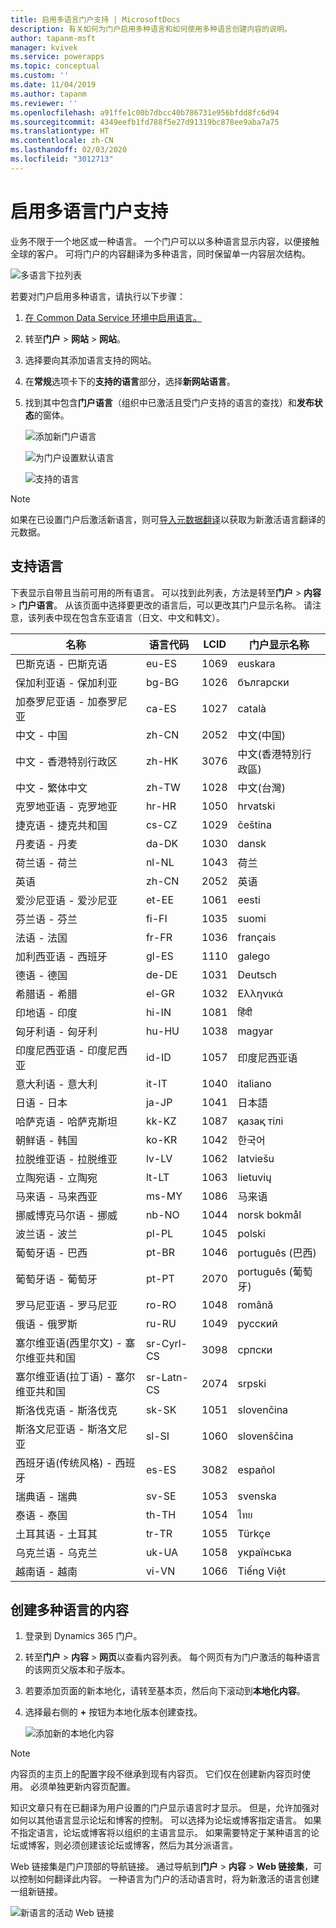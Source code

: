 ```yaml
---
title: 启用多语言门户支持 | MicrosoftDocs
description: 有关如何为门户启用多种语言和如何使用多种语言创建内容的说明。
author: tapanm-msft
manager: kvivek
ms.service: powerapps
ms.topic: conceptual
ms.custom: ''
ms.date: 11/04/2019
ms.author: tapanm
ms.reviewer: ''
ms.openlocfilehash: a91ffe1c00b7dbcc40b786731e956bfdd8fc6d94
ms.sourcegitcommit: 4349eefb1fd788f5e27d91319bc878ee9aba7a75
ms.translationtype: HT
ms.contentlocale: zh-CN
ms.lasthandoff: 02/03/2020
ms.locfileid: "3012713"
---
```

# <a name="enable-multiple-language-portal-support"></a>启用多语言门户支持
业务不限于一个地区或一种语言。 一个门户可以以多种语言显示内容，以便接触全球的客户。 可将门户的内容翻译为多种语言，同时保留单一内容层次结构。

![多语言下拉列表](../media/multi-language-dropdown.png "多语言下拉列表")  

若要对门户启用多种语言，请执行以下步骤：

1. [在 Common Data Service 环境中启用语言。](https://technet.microsoft.com/library/dn832148.aspx)  
2. 转至**门户** > **网站** > **网站**。
3. 选择要向其添加语言支持的网站。
4. 在**常规**选项卡下的**支持的语言**部分，选择**新网站语言**。
5. 找到其中包含**门户语言**（组织中已激活且受门户支持的语言的查找）和**发布状态**的窗体。

   ![添加新门户语言](../media/add-new-portal-language.png "添加新门户语言")

   ![为门户设置默认语言](../media/set-default-language-portal.png "为门户设置默认语言")

   ![支持的语言](../media/supported-languages.png "支持的语言")

> [!Note]
> 如果在已设置门户后激活新语言，则可[导入元数据翻译](../admin/import-metadata-translation.md)以获取为新激活语言翻译的元数据。

## <a name="supported-languages"></a>支持语言

下表显示自带且当前可用的所有语言。 可以找到此列表，方法是转至**门户** &gt; **内容** &gt; **门户语言**。 从该页面中选择要更改的语言后，可以更改其门户显示名称。 请注意，该列表中现在包含东亚语言（日文、中文和韩文）。

| **名称**                           | **语言代码** | **LCID** | **门户显示名称** |
|------------------------------------|-------------------|----------|-------------------------|
| 巴斯克语 - 巴斯克语                    | eu-ES             | 1069     | euskara                 |
| 保加利亚语 - 保加利亚               | bg-BG             | 1026     | български               |
| 加泰罗尼亚语 - 加泰罗尼亚                  | ca-ES             | 1027     | català                  |
| 中文 - 中国                    | zh-CN             | 2052     | 中文(中国)              |
| 中文 - 香港特别行政区            | zh-HK             | 3076     | 中文(香港特別行政區)    |
| 中文 - 繁体中文              | zh-TW             | 1028     | 中文(台灣)              |
| 克罗地亚语 - 克罗地亚                 | hr-HR             | 1050     | hrvatski                |
| 捷克语 - 捷克共和国             | cs-CZ             | 1029     | čeština                 |
| 丹麦语 - 丹麦                   | da-DK             | 1030     | dansk                   |
| 荷兰语 - 荷兰                | nl-NL             | 1043     | 荷兰              |
| 英语                            | zh-CN             | 2052     | 英语                 |
| 爱沙尼亚语 - 爱沙尼亚                 | et-EE             | 1061     | eesti                   |
| 芬兰语 - 芬兰                  | fi-FI             | 1035     | suomi                   |
| 法语 - 法国                    | fr-FR             | 1036     | français                |
| 加利西亚语 - 西班牙                   | gl-ES             | 1110     | galego                  |
| 德语 - 德国                   | de-DE             | 1031     | Deutsch                 |
| 希腊语 - 希腊                     | el-GR             | 1032     | Ελληνικά                |
| 印地语 - 印度                      | hi-IN             | 1081     | हिंदी                   |
| 匈牙利语 - 匈牙利                | hu-HU             | 1038     | magyar                  |
| 印度尼西亚语 - 印度尼西亚             | id-ID             | 1057     | 印度尼西亚语        |
| 意大利语 - 意大利                    | it-IT             | 1040     | italiano                |
| 日语 - 日本                   | ja-JP             | 1041     | 日本語                  |
| 哈萨克语 - 哈萨克斯坦                | kk-KZ             | 1087     | қазақ тілі              |
| 朝鲜语 - 韩国                     | ko-KR             | 1042     | 한국어                  |
| 拉脱维亚语 - 拉脱维亚                   | lv-LV             | 1062     | latviešu                |
| 立陶宛语 - 立陶宛             | lt-LT             | 1063     | lietuvių                |
| 马来语 - 马来西亚                   | ms-MY             | 1086     | 马来语           |
| 挪威博克马尔语 - 挪威        | nb-NO             | 1044     | norsk bokmål            |
| 波兰语 - 波兰                    | pl-PL             | 1045     | polski                  |
| 葡萄牙语 - 巴西                | pt-BR             | 1046     | português (巴西)      |
| 葡萄牙语 - 葡萄牙              | pt-PT             | 2070     | português (葡萄牙)    |
| 罗马尼亚语 - 罗马尼亚                 | ro-RO             | 1048     | română                  |
| 俄语 - 俄罗斯                   | ru-RU             | 1049     | русский                 |
| 塞尔维亚语(西里尔文) - 塞尔维亚共和国        | sr-Cyrl-CS        | 3098     | српски                  |
| 塞尔维亚语(拉丁语) - 塞尔维亚共和国           | sr-Latn-CS        | 2074     | srpski                  |
| 斯洛伐克语 - 斯洛伐克                  | sk-SK             | 1051     | slovenčina              |
| 斯洛文尼亚语 - 斯洛文尼亚               | sl-SI             | 1060     | slovenščina             |
| 西班牙语(传统风格) - 西班牙 | es-ES             | 3082     | español                 |
| 瑞典语 - 瑞典                   | sv-SE             | 1053     | svenska                 |
| 泰语 - 泰国                    | th-TH             | 1054     | ไทย                     |
| 土耳其语 - 土耳其                   | tr-TR             | 1055     | Türkçe                  |
| 乌克兰语 - 乌克兰                | uk-UA             | 1058     | українська              |
| 越南语 - 越南               | vi-VN             | 1066     | Tiếng Việt              |

## <a name="create-content-in-multiple-languages"></a>创建多种语言的内容

1. 登录到 Dynamics 365 门户。
2. 转至**门户** > **内容** > **网页**以查看内容列表。 每个网页有为门户激活的每种语言的该网页父版本和子版本。
3. 若要添加页面的新本地化，请转至基本页，然后向下滚动到**本地化内容**。
4. 选择最右侧的 **+** 按钮为本地化版本创建查找。

    ![添加新的本地化内容](../media/add-new-localized-content.png "添加新的本地化内容")  

> [!Note]
> 内容页的主页上的配置字段不继承到现有内容页。 它们仅在创建新内容页时使用。 必须单独更新内容页配置。

知识文章只有在已翻译为用户设置的门户显示语言时才显示。 但是，允许加强对如何以其他语言显示论坛和博客的控制。 可以选择为论坛或博客指定语言。 如果不指定语言，论坛或博客将以组织的主语言显示。 如果需要特定于某种语言的论坛或博客，则必须创建该论坛或博客，然后为其分派语言。

Web 链接集是门户顶部的导航链接。 通过导航到**门户** > **内容** > **Web 链接集**，可以控制如何翻译此内容。 一种语言为门户的活动语言时，将为新激活的语言创建一组新链接。

![新语言的活动 Web 链接](../media/active-weblink-new-language.png "新语言的活动 Web 链接")
